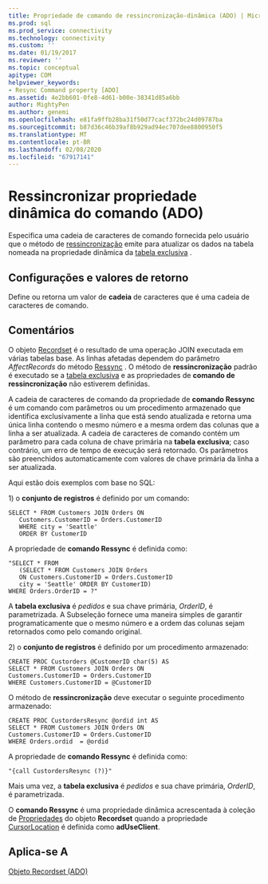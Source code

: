 ```yaml
---
title: Propriedade de comando de ressincronização-dinâmica (ADO) | Microsoft Docs
ms.prod: sql
ms.prod_service: connectivity
ms.technology: connectivity
ms.custom: ''
ms.date: 01/19/2017
ms.reviewer: ''
ms.topic: conceptual
apitype: COM
helpviewer_keywords:
- Resync Command property [ADO]
ms.assetid: 4e2bb601-0fe8-4d61-b00e-38341d85a6bb
author: MightyPen
ms.author: genemi
ms.openlocfilehash: e81fa9ffb28ba31f50d77cacf372bc24d09787ba
ms.sourcegitcommit: b87d36c46b39af8b929ad94ec707dee8800950f5
ms.translationtype: MT
ms.contentlocale: pt-BR
ms.lasthandoff: 02/08/2020
ms.locfileid: "67917141"
---
```

# <a name="resync-command-property-dynamic-ado"></a>Ressincronizar propriedade dinâmica do comando (ADO)
Especifica uma cadeia de caracteres de comando fornecida pelo usuário que o método de [ressincronização](../../../ado/reference/ado-api/resync-method.md) emite para atualizar os dados na tabela nomeada na propriedade dinâmica da [tabela exclusiva](../../../ado/reference/ado-api/unique-table-unique-schema-unique-catalog-properties-dynamic-ado.md) .  
  
## <a name="settings-and-return-values"></a>Configurações e valores de retorno  
 Define ou retorna um valor de **cadeia** de caracteres que é uma cadeia de caracteres de comando.  
  
## <a name="remarks"></a>Comentários  
 O objeto [Recordset](../../../ado/reference/ado-api/recordset-object-ado.md) é o resultado de uma operação JOIN executada em várias tabelas base. As linhas afetadas dependem do parâmetro *AffectRecords* do método [Ressync](../../../ado/reference/ado-api/resync-method.md) . O método de **ressincronização** padrão é executado se a [tabela exclusiva](../../../ado/reference/ado-api/unique-table-unique-schema-unique-catalog-properties-dynamic-ado.md) e as propriedades de **comando de ressincronização** não estiverem definidas.  
  
 A cadeia de caracteres de comando da propriedade de **comando Ressync** é um comando com parâmetros ou um procedimento armazenado que identifica exclusivamente a linha que está sendo atualizada e retorna uma única linha contendo o mesmo número e a mesma ordem das colunas que a linha a ser atualizada. A cadeia de caracteres de comando contém um parâmetro para cada coluna de chave primária na **tabela exclusiva**; caso contrário, um erro de tempo de execução será retornado. Os parâmetros são preenchidos automaticamente com valores de chave primária da linha a ser atualizada.  
  
 Aqui estão dois exemplos com base no SQL:  
  
 1\) o **conjunto de registros** é definido por um comando:  
  
```  
SELECT * FROM Customers JOIN Orders ON   
   Customers.CustomerID = Orders.CustomerID  
   WHERE city = 'Seattle'  
   ORDER BY CustomerID  
```  
  
 A propriedade de **comando Ressync** é definida como:  
  
```  
"SELECT * FROM   
   (SELECT * FROM Customers JOIN Orders   
   ON Customers.CustomerID = Orders.CustomerID  
   city = 'Seattle' ORDER BY CustomerID)  
WHERE Orders.OrderID = ?"  
```  
  
 A **tabela exclusiva** é *pedidos* e sua chave primária, *OrderID*, é parametrizada. A Subseleção fornece uma maneira simples de garantir programaticamente que o mesmo número e a ordem das colunas sejam retornados como pelo comando original.  
  
 2\) o **conjunto de registros** é definido por um procedimento armazenado:  
  
```  
CREATE PROC Custorders @CustomerID char(5) AS   
SELECT * FROM Customers JOIN Orders ON   
Customers.CustomerID = Orders.CustomerID   
WHERE Customers.CustomerID = @CustomerID  
```  
  
 O método de **ressincronização** deve executar o seguinte procedimento armazenado:  
  
```  
CREATE PROC CustordersResync @ordid int AS   
SELECT * FROM Customers JOIN Orders ON   
Customers.CustomerID = Orders.CustomerID  
WHERE Orders.ordid  = @ordid  
```  
  
 A propriedade de **comando Ressync** é definida como:  
  
```  
"{call CustordersResync (?)}"  
```  
  
 Mais uma vez, a **tabela exclusiva** é *pedidos* e sua chave primária, *OrderID*, é parametrizada.  
  
 O **comando Ressync** é uma propriedade dinâmica acrescentada à coleção de [Propriedades](../../../ado/reference/ado-api/properties-collection-ado.md) do objeto **Recordset** quando a propriedade [CursorLocation](../../../ado/reference/ado-api/cursorlocation-property-ado.md) é definida como **adUseClient**.  
  
## <a name="applies-to"></a>Aplica-se A  
 [Objeto Recordset (ADO)](../../../ado/reference/ado-api/recordset-object-ado.md)
